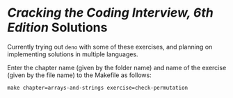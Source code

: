 # _Cracking the Coding Interview, 6th Edition_ Solutions

Currently trying out `deno` with some of these exercises, and planning on implementing solutions in multiple languages. 

Enter the chapter name (given by the folder name) and name of the exercise (given by the file name) to the Makefile as follows: 

```
make chapter=arrays-and-strings exercise=check-permutation
```

